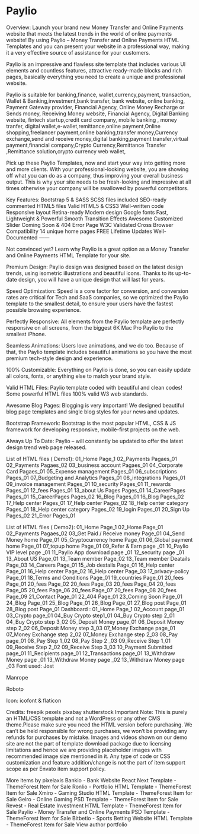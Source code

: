 # Paylio


Overview:
Launch your brand new Money Transfer and Online Payments website that meets the latest trends in the world of online payments website! By using Paylio – Money Transfer and Online Payments HTML Templates and you can present your website in a professional way, making it a very effective source of assistance for your customers.

Paylio is an impressive and flawless site template that includes various UI elements and countless features, attractive ready-made blocks and rich pages, basically everything you need to create a unique and professional website.

Paylio is suitable for banking,finance, wallet,currency,payment, transaction, Wallet & Banking,investment,bank transfer, bank website, online banking, Payment Gateway provider, Financial Agency, Online Money Recharge or Sends money, Receiving Money website, Financial Agency, Digital Banking website, fintech startup,credit card company, mobile banking , money tranfer, digital wallet,e-wallet,remittance,online payment,Online shopping,freelancer payment,online banking,transfer money,Currency exchange,send and receive money,digital banking,payment transfer,virtual payment,financial company,Crypto Currency,Remittance  Transfer ,Remittance solution,crypto currency web wallet,

Pick up these Paylio Templates, now and start your way into getting more and more clients. With your professional-looking website, you are showing off what you can do as a company, thus improving your overall business output. This is why your site needs to be fresh-looking and impressive at all times otherwise your company will be swallowed by powerful competitors.

Key Features:
Bootstrap 5 & SASS
SCSS files included
SEO-ready commented HTML5 files
Valid HTML5 & CSS3
Well-written code
Responsive layout
Retina-ready
Modern design
Google fonts
Fast, Lightweight & Powerful
Smooth Transition Effects
Awesome Customized Slider
Coming Soon & 404 Error Page
W3C Validated
Cross Browser Compatibility
14 unique home pages
FREE Lifetime Updates
Well-Documented 
——

Not convinced yet? Learn why Paylio is a great option as a Money Transfer and Online Payments HTML Template for your site.

 

Premium Design: Paylio design was designed based on the latest design trends, using isometric illustrations and beautiful icons. Thanks to its up-to-date design, you will have a unique design that will last for years.

Speed Optimization: Speed is a core factor for conversion, and conversion rates are critical for Tech and SaaS companies, so we optimized the Paylio template to the smallest detail, to ensure your users have the fastest possible browsing experience.

Perfectly Responsive: All elements from the Paylio template are perfectly responsive on all screens, from the biggest 6K Mac Pro Paylio to the smallest iPhone.

Seamless Animations: Users love animations, and we do too. Because of that, the Paylio template includes beautiful animations so you have the most premium tech-style design and experience.

100% Customizable: Everything on Paylio is done, so you can easily update all colors, fonts, or anything else to match your brand style.

Valid HTML Files: Paylio template coded with beautiful and clean codes! Some powerful HTML files 100% valid W3 web standards.

Awesome Blog Pages: Blogging is very important! We designed beautiful blog page templates and single blog styles for your news and updates.

Bootstrap Framework: Bootstrap is the most popular HTML, CSS & JS framework for developing responsive, mobile-first projects on the web.

 Always Up To Date: Paylio –  will constantly be updated to offer the latest design trend web page released.

List of HTML files ( Demo1):
01_Home Page_1
02_Payments Pagaes_01
02_Payments Pagaes_02
03_business account Pagaes_01
04_Corporate Card Pagaes_01
05_Expense management Pages_01
06_subscriptions Pages_01
07_Budgeting and Analytics Pages_01
08_integrations Pages_01
09_invoice management Pages_01
10_security Pages_01
11_rewards Pages_01
12_fees Pages_01
13_about Us Pages Pages_01
14_CareerPages Pages_01
15_CareerPages Pages_02
16_Blog Pages_01
16_Blog Pages_02
17_Help center Pages_01
17_Help center Pages_02
18_Help center category Pages_01
18_Help center category Pages_02
19_login Pages_01
20_Sign Up Pages_02
21_Error Pages_01
 
List of HTML files ( Demo2):
01_Home Page_1
02_Home Page_01
02_Payments Pagaes_02
03_Get Paid / Receive money Page_01
04_Send Money home Page_01
05_Cryptocurrency home Page_01
06_Global payment home Page_01
07_topup home Page_01
09_Refer & Earn page _01
10_Paylio VIP level page _01
11_Paylio App download page _01
12_security page _01
13_About US Page_01
13_Team member Page_02
13_Team member Deatails Page_03
14_Careers Page_01
15_Job destails Page_01
16_Help center Page_01
16_Help center Page_02
16_Help center Page_03
17_privacy-policy Page_01
18_Terms and Conditions Page_01
19_countries Page_01
20_fees Page_01
20_fees Page_02
20_fees Page_03
20_fees Page_04
20_fees Page_05
20_fees Page_06
20_fees Page_07
20_fees Page_08
20_fees Page_09
21_Contact Page_01
22_404 Page_01
23_Coming Soon Page_01
24_Blog Page_01
25_Blog Page_01
26_Blog Page_01
27_Blog post Page_01
28_Blog post Page_01
Dashboard :
01_Home Page_1
02_Account page_01
03_Crypto page_01
04_Buy Crypto step1_01
04_Buy Crypto step 2_01
04_Buy Crypto step 3_02
05_Deposit Money page_01
06_Deposit Money step 2_02
06_Deposit Money step 3_03
07_Money Exchange page_01
07_Money Exchange step 2_02
07_Money Exchange step 2_03
08_Pay page_01
08_Pay Step 1_02
08_Pay Step 2 _03
09_Receive Step 1_01
09_Receive Step 2_02
09_Receive Step 3_03
10_Payment Submitted page_01
11_Recipients page_01
12_Transactions page_01
13_Withdraw Money page _01
13_Withdraw Money page _02
13_Withdraw Money page _03
Font used:
Jost  

Manrope

Roboto

Icon:
icofont & flaticon

Credits:
freepik
pexels
pixabay
shutterstock
Important Note:
This is purely an HTML/CSS template and not a WordPress or any other CMS theme.Please make sure you need the HTML version before purchasing. We can’t be held responsible for wrong purchases, we won’t be providing any refunds for purchases by mistake.
Images and videos shown on our demo site are not the part of template download package due to licensing limitations and hence we are providing placeholder images with recommended image size mentioned in it.
Any type of code or CSS customization and feature addition/change is not the part of item support scope as per Envato item support policy.
 

More items by pixelaxis
Bankio - Bank Website React Next Template - ThemeForest Item for Sale
Ronlio - Portfolio HTML Template - ThemeForest Item for Sale
Xmiro - Gaming Studio HTML Template - ThemeForest Item for Sale
Gelro - Online Gaming PSD Template - ThemeForest Item for Sale
Revest - Real Estate Investment HTML Template - ThemeForest Item for Sale
Paylio - Money Transfer and Online Payments PSD Template - ThemeForest Item for Sale
Bitbetio - Sports Betting Website HTML Template - ThemeForest Item for Sale
View author portfolio
